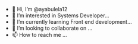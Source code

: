 - 👋 Hi, I’m @ayabulela12
- 👀 I’m interested in Systems Developer...
- 🌱 I’m currently learning Front end development...
- 💞️ I’m looking to collaborate on ...
- 📫 How to reach me ...

<!---
ayabulela12/ayabulela12 is a ✨ special ✨ repository because its `README.md` (this file) appears on your GitHub profile.
You can click the Preview link to take a look at your changes.
--->
